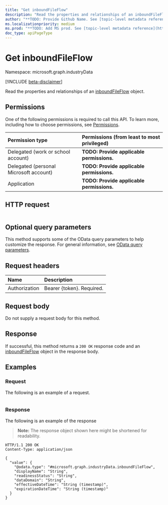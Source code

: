 ```yaml
---
title: "Get inboundFileFlow"
description: "Read the properties and relationships of an inboundFileFlow object."
author: "**TODO: Provide Github Name. See [topic-level metadata reference](https://aka.ms/msgo?pagePath=API/Document/Guidelines/Metadata)**"
ms.localizationpriority: medium
ms.prod: "**TODO: Add MS prod. See [topic-level metadata reference](https://aka.ms/msgo?pagePath=API/Document/Guidelines/Metadata)**"
doc_type: apiPageType
---
```


# Get inboundFileFlow
Namespace: microsoft.graph.industryData

[!INCLUDE [beta-disclaimer](../../includes/beta-disclaimer.md)]

Read the properties and relationships of an [inboundFileFlow](../resources/industrydata-inboundfileflow.md) object.

## Permissions
One of the following permissions is required to call this API. To learn more, including how to choose permissions, see [Permissions](/graph/permissions-reference).

|Permission type|Permissions (from least to most privileged)|
|:---|:---|
|Delegated (work or school account)|**TODO: Provide applicable permissions.**|
|Delegated (personal Microsoft account)|**TODO: Provide applicable permissions.**|
|Application|**TODO: Provide applicable permissions.**|

## HTTP request

<!-- {
  "blockType": "ignored"
}
-->
``` http
```

## Optional query parameters
This method supports some of the OData query parameters to help customize the response. For general information, see [OData query parameters](/graph/query-parameters).

## Request headers
|Name|Description|
|:---|:---|
|Authorization|Bearer {token}. Required.|

## Request body
Do not supply a request body for this method.

## Response

If successful, this method returns a `200 OK` response code and an [inboundFileFlow](../resources/industrydata-inboundfileflow.md) object in the response body.

## Examples

### Request
The following is an example of a request.
<!-- {
  "blockType": "request",
  "name": "get_inboundfileflow"
}
-->
``` http

```


### Response
The following is an example of the response
>**Note:** The response object shown here might be shortened for readability.
<!-- {
  "blockType": "response",
  "truncated": true,
  "@odata.type": "microsoft.graph.industryData.inboundFileFlow"
}
-->
``` http
HTTP/1.1 200 OK
Content-Type: application/json

{
  "value": {
    "@odata.type": "#microsoft.graph.industryData.inboundFileFlow",
    "displayName": "String",
    "readinessStatus": "String",
    "dataDomain": "String",
    "effectiveDateTime": "String (timestamp)",
    "expirationDateTime": "String (timestamp)"
  }
}
```

